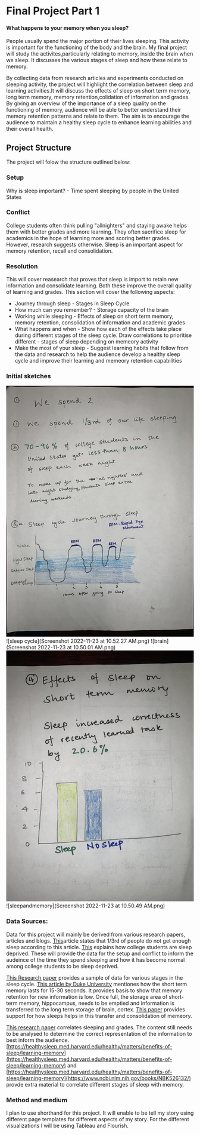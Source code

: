 # Final Project Part 1

#### What happens to your memory when you sleep?

People usually spend the major portion of their lives sleeping. This activity is important for the functioning of the body and the brain.
My final project will study the activites,particularly relating to memory, inside the brain when we sleep. It discusses the various stages of sleep and how these relate to memory.

By collecting data from research articles and experiments conducted on sleeping activity, the project will highlight the correlation between sleep and learning activities.It will discuss the effects of sleep on short term memory, long term memory, memory retention,colidation of information and grades. By giving an overview of the importance of a sleep quality on the functioning of memory, audience will be able to better understand their memory retention patterns and relate to them. The aim is to encourage the audience to maintain a healthy sleep cycle to enhance learning abilities and their overall health.

## Project Structure
The project will folow the structure outlined below:
### Setup 
Why is sleep important? - Time spent sleeping by people in the United States 

### Conflict
College students often think pulling "allnighters" and staying awake helps them with better grades and more learning. They often sacrifice sleep for academics in the hope of learning more and scoring better grades.
However, research suggests otherwise. Sleep is an important aspect for memory retention, recall and consolidation.

### Resolution
This will cover reasearch that proves that sleep is import to retain new information and consolidate learning. Both these improve the overall quality of learning and grades. This section will cover the following aspects:
- Journey through sleep - Stages in Sleep Cycle
- How much can you remember? - Storage capacity of the brain
- Working while sleeping - Effects of sleep on short term memory, memory retention, consolidation of information and academic grades
- What happens and when - Show how each of the effects take place during different stages of the sleep cycle. Draw correlations to prioritise different - stages of sleep depending on memeory activity
- Make the most of your sleep - Suggest learning habits that follow from the data and research to help the audience develop a healthy sleep cycle and improve their learning and memeory retention capabilities


### Initial sketches
![introduction1](IMG-9148.jpg)
![sleep cycle](Screenshot 2022-11-23 at 10.52.27 AM.png)
![brain](Screenshot 2022-11-23 at 10.50.01 AM.png)
![shorttermmemory](IMG-9149.jpg)
![sleepandmemory](Screenshot 2022-11-23 at 10.50.49 AM.png)


### Data Sources:
Data for this project will mainly be derived from various research papers, articles and blogs.
[This](https://www.cdc.gov/media/releases/2016/p0215-enough-sleep.html]https://www.cdc.gov/media/releases/2016/p0215-enough-sleep.html)article states that 1/3rd of people do not get enough sleep according to this article. [This](https://summer.harvard.edu/blog/why-you-should-make-a-good-nights-sleep-a-priority/) explains how college students are sleep deprived. These will provide the data for the setup and conflict to inform the audeince of the time they spend sleeping and how it has become normal among college students to be sleep deprived. 

[This Research paper](https://www.ncbi.nlm.nih.gov/books/NBK526132/) provides a sample of data for various stages in the sleep cycle. [This article by Duke University](https://arc.duke.edu/how-long-short-term-memory-shorter-you-might-think) mentiones how the short term memory lasts for 15-30 seconds. It provides basis to show that memory retention for new information is low. Once full, the storage area of short-term memory, hippocampus, needs to be emptied and information is transferred to the long term storage of brain, cortex. [This paper](https://www.nature.com/articles/nrn2762) provides support for how sleeps helps in this transfer and consolidation of memeory.

[This research paper](https://www.ncbi.nlm.nih.gov/pmc/articles/PMC202318/pdf/0100275.pdf) correlates sleeping and grades. The content still needs to be analysed to determine the correct representation of the information to best inform the audience. 
[https://healthysleep.med.harvard.edu/healthy/matters/benefits-of-sleep/learning-memory](https://healthysleep.med.harvard.edu/healthy/matters/benefits-of-sleep/learning-memory) and [https://healthysleep.med.harvard.edu/healthy/matters/benefits-of-sleep/learning-memory](https://www.ncbi.nlm.nih.gov/books/NBK526132/) provde extra material to correlate different stages of sleep with memory.

### Method and medium
I plan to use shorthand for this project. It will enable to be tell my story using different page templates for different aspects of my story. For the different visualizations I will be using Tableau and Flourish. 



